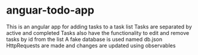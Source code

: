 # anguar-todo-app
This is an angular app for adding tasks to a task list
Tasks are separated by active and completed
Tasks also have the functionality to edit and remove tasks by id from the list
A fake database is used named db.json
HttpRequests are made and changes are updated using observables
